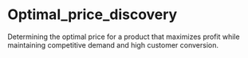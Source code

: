 # Optimal_price_discovery
Determining the optimal price for a product that maximizes profit while maintaining competitive demand and high customer conversion.
